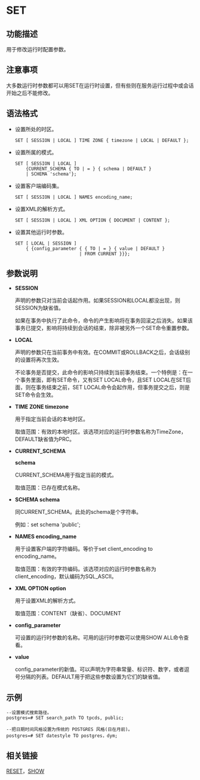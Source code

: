# SET<a name="ZH-CN_TOPIC_0242370650"></a>

## 功能描述<a name="zh-cn_topic_0237122186_zh-cn_topic_0059779029_s8a5c6264f78f49e3aa93f388d68cd3e6"></a>

用于修改运行时配置参数。

## 注意事项<a name="zh-cn_topic_0237122186_zh-cn_topic_0059779029_s8cb7444b58764d99913a4cc61f397f9f"></a>

大多数运行时参数都可以用SET在运行时设置，但有些则在服务运行过程中或会话开始之后不能修改。

## 语法格式<a name="zh-cn_topic_0237122186_zh-cn_topic_0059779029_s29888afda1844d6f9fc677f1b59b5b7d"></a>

-   设置所处的时区。

    ```
    SET [ SESSION | LOCAL ] TIME ZONE { timezone | LOCAL | DEFAULT };
    ```

-   设置所属的模式。

    ```
    SET [ SESSION | LOCAL ] 
        {CURRENT_SCHEMA { TO | = } { schema | DEFAULT }
        | SCHEMA 'schema'};
    ```

-   设置客户端编码集。

    ```
    SET [ SESSION | LOCAL ] NAMES encoding_name;
    ```

-   设置XML的解析方式。

    ```
    SET [ SESSION | LOCAL ] XML OPTION { DOCUMENT | CONTENT };
    ```

-   设置其他运行时参数。

    ```
    SET [ LOCAL | SESSION ]
        { {config_parameter { { TO | = } { value | DEFAULT } 
                            | FROM CURRENT }}};
    ```


## 参数说明<a name="zh-cn_topic_0237122186_zh-cn_topic_0059779029_s39823c7ebd854a9f9c761b3a32b1c3c3"></a>

-   **SESSION**

    声明的参数只对当前会话起作用。如果SESSION和LOCAL都没出现，则SESSION为缺省值。

    如果在事务中执行了此命令，命令的产生影响将在事务回滚之后消失。如果该事务已提交，影响将持续到会话的结束，除非被另外一个SET命令重置参数。

-   **LOCAL**

    声明的参数只在当前事务中有效。在COMMIT或ROLLBACK之后，会话级别的设置将再次生效。

    不论事务是否提交，此命令的影响只持续到当前事务结束。一个特例是：在一个事务里面，即有SET命令，又有SET LOCAL命令，且SET LOCAL在SET后面，则在事务结束之前，SET LOCAL命令会起作用，但事务提交之后，则是SET命令会生效。

-   **TIME ZONE timezone**

    用于指定当前会话的本地时区。

    取值范围：有效的本地时区。该选项对应的运行时参数名称为TimeZone，DEFAULT缺省值为PRC。

-   **CURRENT\_SCHEMA**

    **schema**

    CURRENT\_SCHEMA用于指定当前的模式。

    取值范围：已存在模式名称。

-   **SCHEMA schema**

    同CURRENT\_SCHEMA。此处的schema是个字符串。

    例如：set schema  'public';

-   **NAMES encoding\_name**

    用于设置客户端的字符编码。等价于set client\_encoding to encoding\_name。

    取值范围：有效的字符编码。该选项对应的运行时参数名称为client\_encoding，默认编码为SQL\_ASCII。

-   **XML OPTION option**

    用于设置XML的解析方式。

    取值范围：CONTENT（缺省）、DOCUMENT

-   **config\_parameter**

    可设置的运行时参数的名称。可用的运行时参数可以使用SHOW ALL命令查看。

-   **value**

    config\_parameter的新值。可以声明为字符串常量、标识符、数字，或者逗号分隔的列表。DEFAULT用于把这些参数设置为它们的缺省值。


## 示例<a name="zh-cn_topic_0237122186_zh-cn_topic_0059779029_s51d29fa208274032a4e5308b57638421"></a>

```
--设置模式搜索路径。    
postgres=# SET search_path TO tpcds, public;

--把日期时间风格设置为传统的 POSTGRES 风格(日在月前)。
postgres=# SET datestyle TO postgres，dym;
```

## 相关链接<a name="zh-cn_topic_0237122186_zh-cn_topic_0059779029_sb71b84f08d92434d9974424733f4b326"></a>

[RESET](RESET.md)，[SHOW](SHOW.md)

